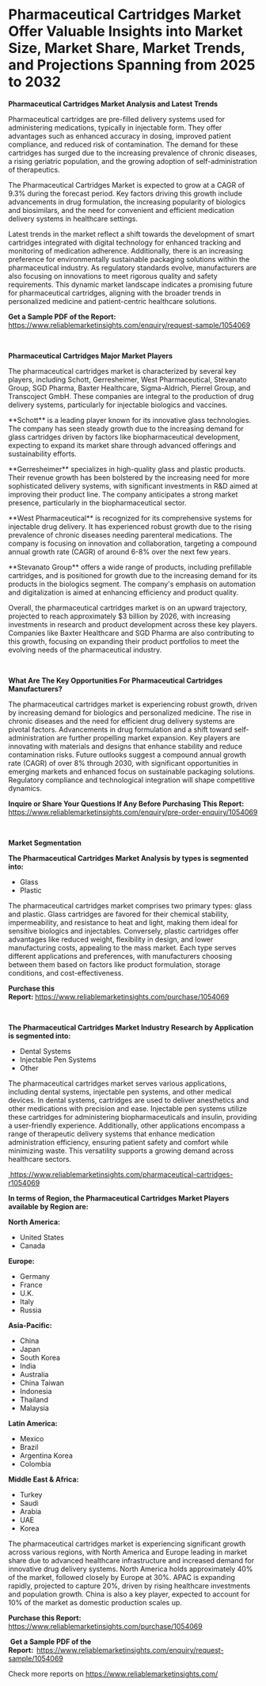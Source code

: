 <p><h1>Pharmaceutical Cartridges Market Offer Valuable Insights into Market Size, Market Share, Market Trends, and Projections Spanning from 2025 to 2032</h1></p><p><strong>Pharmaceutical Cartridges Market Analysis and Latest Trends</strong></p>
<p><p>Pharmaceutical cartridges are pre-filled delivery systems used for administering medications, typically in injectable form. They offer advantages such as enhanced accuracy in dosing, improved patient compliance, and reduced risk of contamination. The demand for these cartridges has surged due to the increasing prevalence of chronic diseases, a rising geriatric population, and the growing adoption of self-administration of therapeutics.</p><p>The Pharmaceutical Cartridges Market is expected to grow at a CAGR of 9.3% during the forecast period. Key factors driving this growth include advancements in drug formulation, the increasing popularity of biologics and biosimilars, and the need for convenient and efficient medication delivery systems in healthcare settings. </p><p>Latest trends in the market reflect a shift towards the development of smart cartridges integrated with digital technology for enhanced tracking and monitoring of medication adherence. Additionally, there is an increasing preference for environmentally sustainable packaging solutions within the pharmaceutical industry. As regulatory standards evolve, manufacturers are also focusing on innovations to meet rigorous quality and safety requirements. This dynamic market landscape indicates a promising future for pharmaceutical cartridges, aligning with the broader trends in personalized medicine and patient-centric healthcare solutions.</p></p>
<p><strong>Get a Sample PDF of the Report:&nbsp;</strong> <a href="https://www.reliablemarketinsights.com/enquiry/request-sample/1054069?utm_campaign=2444&utm_medium=2&utm_source=Github&utm_content=ia&utm_term=03032025&utm_id=pharmaceutical-cartridges">https://www.reliablemarketinsights.com/enquiry/request-sample/1054069</a></p>
<p>&nbsp;</p>
<p><strong>Pharmaceutical Cartridges Major Market Players</strong></p>
<p><p>The pharmaceutical cartridges market is characterized by several key players, including Schott, Gerresheimer, West Pharmaceutical, Stevanato Group, SGD Pharma, Baxter Healthcare, Sigma-Aldrich, Pierrel Group, and Transcoject GmbH. These companies are integral to the production of drug delivery systems, particularly for injectable biologics and vaccines.</p><p>**Schott** is a leading player known for its innovative glass technologies. The company has seen steady growth due to the increasing demand for glass cartridges driven by factors like biopharmaceutical development, expecting to expand its market share through advanced offerings and sustainability efforts.</p><p>**Gerresheimer** specializes in high-quality glass and plastic products. Their revenue growth has been bolstered by the increasing need for more sophisticated delivery systems, with significant investments in R&D aimed at improving their product line. The company anticipates a strong market presence, particularly in the biopharmaceutical sector.</p><p>**West Pharmaceutical** is recognized for its comprehensive systems for injectable drug delivery. It has experienced robust growth due to the rising prevalence of chronic diseases needing parenteral medications. The company is focusing on innovation and collaboration, targeting a compound annual growth rate (CAGR) of around 6-8% over the next few years.</p><p>**Stevanato Group** offers a wide range of products, including prefillable cartridges, and is positioned for growth due to the increasing demand for its products in the biologics segment. The company's emphasis on automation and digitalization is aimed at enhancing efficiency and product quality.</p><p>Overall, the pharmaceutical cartridges market is on an upward trajectory, projected to reach approximately $3 billion by 2026, with increasing investments in research and product development across these key players. Companies like Baxter Healthcare and SGD Pharma are also contributing to this growth, focusing on expanding their product portfolios to meet the evolving needs of the pharmaceutical industry.</p></p>
<p>&nbsp;</p>
<p><strong>What Are The Key Opportunities For Pharmaceutical Cartridges Manufacturers?</strong></p>
<p><p>The pharmaceutical cartridges market is experiencing robust growth, driven by increasing demand for biologics and personalized medicine. The rise in chronic diseases and the need for efficient drug delivery systems are pivotal factors. Advancements in drug formulation and a shift toward self-administration are further propelling market expansion. Key players are innovating with materials and designs that enhance stability and reduce contamination risks. Future outlooks suggest a compound annual growth rate (CAGR) of over 8% through 2030, with significant opportunities in emerging markets and enhanced focus on sustainable packaging solutions. Regulatory compliance and technological integration will shape competitive dynamics.</p></p>
<p><strong>Inquire or Share Your Questions If Any Before Purchasing This Report:</strong> <a href="https://www.reliablemarketinsights.com/enquiry/pre-order-enquiry/1054069?utm_campaign=2444&utm_medium=2&utm_source=Github&utm_content=ia&utm_term=03032025&utm_id=pharmaceutical-cartridges">https://www.reliablemarketinsights.com/enquiry/pre-order-enquiry/1054069</a></p>
<p>&nbsp;</p>
<p><strong>Market Segmentation</strong></p>
<p><strong>The Pharmaceutical Cartridges Market Analysis by types is segmented into:</strong></p>
<p><ul><li>Glass</li><li>Plastic</li></ul></p>
<p><p>The pharmaceutical cartridges market comprises two primary types: glass and plastic. Glass cartridges are favored for their chemical stability, impermeability, and resistance to heat and light, making them ideal for sensitive biologics and injectables. Conversely, plastic cartridges offer advantages like reduced weight, flexibility in design, and lower manufacturing costs, appealing to the mass market. Each type serves different applications and preferences, with manufacturers choosing between them based on factors like product formulation, storage conditions, and cost-effectiveness.</p></p>
<p><strong>Purchase this Report:&nbsp;</strong><a href="https://www.reliablemarketinsights.com/purchase/1054069?utm_campaign=2444&utm_medium=2&utm_source=Github&utm_content=ia&utm_term=03032025&utm_id=pharmaceutical-cartridges">https://www.reliablemarketinsights.com/purchase/1054069</a></p>
<p>&nbsp;</p>
<p><strong>The Pharmaceutical Cartridges Market Industry Research by Application is segmented into:</strong></p>
<p><ul><li>Dental Systems</li><li>Injectable Pen Systems</li><li>Other</li></ul></p>
<p><p>The pharmaceutical cartridges market serves various applications, including dental systems, injectable pen systems, and other medical devices. In dental systems, cartridges are used to deliver anesthetics and other medications with precision and ease. Injectable pen systems utilize these cartridges for administering biopharmaceuticals and insulin, providing a user-friendly experience. Additionally, other applications encompass a range of therapeutic delivery systems that enhance medication administration efficiency, ensuring patient safety and comfort while minimizing waste. This versatility supports a growing demand across healthcare sectors.</p></p>
<p><a href="https://www.reliablemarketinsights.com/pharmaceutical-cartridges-r1054069?utm_campaign=2444&utm_medium=2&utm_source=Github&utm_content=ia&utm_term=03032025&utm_id=pharmaceutical-cartridges">&nbsp;https://www.reliablemarketinsights.com/pharmaceutical-cartridges-r1054069</a></p>
<p><strong>In terms of Region, the Pharmaceutical Cartridges Market Players available by Region are:</strong></p>
<p>
    <p> <strong> North America: </strong>
        <ul>
            <li>United States</li>
            <li>Canada</li>
        </ul>
        </p> 
    <p> <strong> Europe: </strong>
        <ul>
            <li>Germany</li>
            <li>France</li>
            <li>U.K.</li>
            <li>Italy</li>
            <li>Russia</li>
        </ul>
        </p> 
    <p> <strong> Asia-Pacific: </strong>
        <ul>
            <li>China</li>
            <li>Japan</li>
            <li>South Korea</li>
            <li>India</li>
            <li>Australia</li>
            <li>China Taiwan</li>
            <li>Indonesia</li>
            <li>Thailand</li>
            <li>Malaysia</li>
        </ul>
        </p> 
    <p> <strong> Latin America: </strong>
        <ul>
            <li>Mexico</li>
            <li>Brazil</li>
            <li>Argentina Korea</li>
            <li>Colombia</li>
        </ul>
        </p> 
    <p> <strong> Middle East & Africa: </strong>
        <ul>
            <li>Turkey</li>
            <li>Saudi</li>
            <li>Arabia</li>
            <li>UAE</li>
            <li>Korea</li>
        </ul>
    </p>
    </p>
<p><p>The pharmaceutical cartridges market is experiencing significant growth across various regions, with North America and Europe leading in market share due to advanced healthcare infrastructure and increased demand for innovative drug delivery systems. North America holds approximately 40% of the market, followed closely by Europe at 30%. APAC is expanding rapidly, projected to capture 20%, driven by rising healthcare investments and population growth. China is also a key player, expected to account for 10% of the market as domestic production scales up.</p></p>
<p><strong>Purchase this Report: </strong><a href="https://www.reliablemarketinsights.com/purchase/1054069?utm_campaign=2444&utm_medium=2&utm_source=Github&utm_content=ia&utm_term=03032025&utm_id=pharmaceutical-cartridges">https://www.reliablemarketinsights.com/purchase/1054069</a></p>
<p>&nbsp;<strong>Get a Sample PDF of the Report:&nbsp;&nbsp;</strong><a href="https://www.reliablemarketinsights.com/enquiry/request-sample/1054069?utm_campaign=2444&utm_medium=2&utm_source=Github&utm_content=ia&utm_term=03032025&utm_id=pharmaceutical-cartridges">https://www.reliablemarketinsights.com/enquiry/request-sample/1054069</a></p>
<p><strong></strong></p>
<p>Check more reports on <a href="https://www.reliablemarketinsights.com/?utm_campaign=2444&utm_medium=2&utm_source=Github&utm_content=ia&utm_term=03032025&utm_id=pharmaceutical-cartridges">https://www.reliablemarketinsights.com/</a></p>